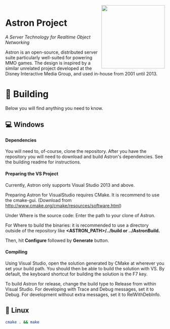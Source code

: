 <img src="https://i.ibb.co/M7BGSPW/astron-461px.png" align="right" width="200"/>

# Astron Project
_A Server Technology for Realtime Object Networking_

Astron is an open-source, distributed server suite particularly well-suited for powering MMO games.
The design is inspired by a similar unrelated project developed at the Disney Interactive Media
Group, and used in-house from 2001 until 2013.

# 🔨 Building
Below you will find anything you need to know.

## 💻 Windows

#### Dependencies
You will need to, of-course, clone the repository. After you have the repository you will need to download and build Astron's dependencies. See the building readme for instructions.

#### Preparing the VS Project
Currently, Astron only supports Visual Studio 2013 and above.

Preparing Astron for VisualStudio requires CMake. It is recommend to use the cmake-gui. (Download from http://www.cmake.org/cmake/resources/software.html)

Under Where is the source code: Enter the path to your clone of Astron.

For Where to build the binaries: it is recommended to use a directory outside of the repository like **<ASTRON_PATH>/../build or ../AstronBuild.**

Then, hit **Configure** followed by **Generate** button.

#### Compiling
Using Visual Studio, open the solution generated by CMake at wherever you set your build path. You should then be able to build the solution with VS. By default, the keyboard shortcut for building the solution is the F7 key.

To build Astron for release, change the build type to Release from within Visual Studio.
For developing with Trace and Debug messages, set it to Debug.
For development without extra messages, set it to RelWithDebInfo.

## 🐧 Linux

```bash
cmake . && make
```
